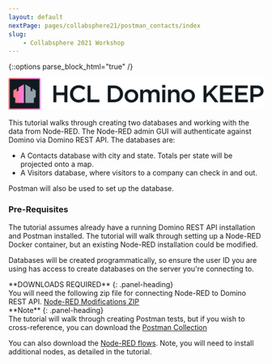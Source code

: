 ```yaml
---
layout: default
nextPage: pages/collabsphere21/postman_contacts/index
slug:
    - Collabsphere 2021 Workshop
---
```


{::options parse_block_html="true" /}

![Domino Keep](../../images/KeepNewLogo.svg "HCL Labs - Domino Keep")

This tutorial walks through creating two databases and working with the data from Node-RED. The Node-RED admin GUI will authenticate against Domino via Domino REST API. The databases are:
- A Contacts database with city and state. Totals per state will be projected onto a map.
- A Visitors database, where visitors to a company can check in and out.

Postman will also be used to set up the database.

### Pre-Requisites
The tutorial assumes already have a running Domino REST API installation and Postman installed. The tutorial will walk through setting up a Node-RED Docker container, but an existing Node-RED installation could be modified.

Databases will be created programmatically, so ensure the user ID you are using has access to create databases on the server you're connecting to.

<div class="panel panel-info">
**DOWNLOADS REQUIRED**
{: .panel-heading}
<div class="panel-body">
You will need the following zip file for connecting Node-RED to Domino REST API.
<a href="../collabsphere21/downloads/KEEP-NODE-RED.zip">Node-RED Modifications ZIP</a>
</div>
</div>

<div class="panel panel-warning">
**Note**
{: .panel-heading}
<div class="panel-body">
The tutorial will walk through creating Postman tests, but if you wish to cross-reference, you can download the <a href="../collabsphere21/downloads/collabsphere.postman_collection.json" target="_new">Postman Collection</a>

You can also download the <a href="../collabsphere21/downloads/flows.json" target="_new">Node-RED flows</a>. Note, you will need to install additional nodes, as detailed in the tutorial.
</div>
</div>
